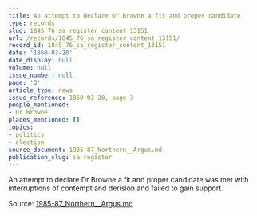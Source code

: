 ```yaml
---
title: An attempt to declare Dr Browne a fit and proper candidate
type: records
slug: 1845_76_sa_register_content_13151
url: /records/1845_76_sa_register_content_13151/
record_id: 1845_76_sa_register_content_13151
date: '1860-03-20'
date_display: null
volume: null
issue_number: null
page: '3'
article_type: news
issue_reference: 1860-03-20, page 3
people_mentioned:
- Dr Browne
places_mentioned: []
topics:
- politics
- election
source_document: 1985-87_Northern__Argus.md
publication_slug: sa-register
---
```


An attempt to declare Dr Browne a fit and proper candidate was met with interruptions of contempt and derision and failed to gain support.

Source: [1985-87_Northern__Argus.md](/downloads/markdown/1985-87_Northern__Argus.md)
